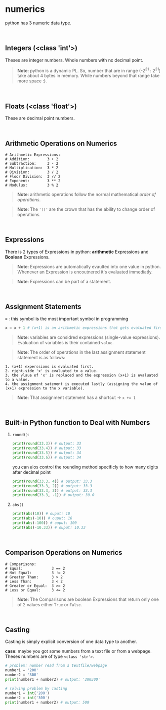 # numerics

python has 3 numeric data type.

<br>

## Integers (<class 'int'>)

Theses are integer numbers. Whole numbers with no decimal point.

> **Note**: python is a dynamic PL. So, number that are in range (-2<sup>31</sup> : 2<sup>31</sup>) take about 4 bytes in memory. While numbers beyond that range take more space :).

<br>

## Floats (<class 'float'>)

These are decimal point numbers.

<br>

## Arithmetic Operations on Numerics

    # Arithmetic Expressions:
    # Addition:        3 + 2    
    # Subtraction:     3 - 2
    # Multiplication:  3 * 2
    # Division:        3 / 2
    # Floor Division:  3 // 2
    # Exponent:        3 ** 2
    # Modulus:         3 % 2

> **Note**: arithmetic operations follow the normal mathematical *order of operations*.

> **Note**: The `'()'` are the crown that has the ability to change order of operations.

<br>

## Expressions 

There is 2 types of Expressions in python: **arithmetic** Expressions and **Boolean** Expressions.

> **Note**: Expressions are automatically evaulted into one value in python. Whenever an Expression is encoutnered it's evaluated immediatly. 

> **Note**: Expressions can be part of a statement.

<br>


## Assignment Statements

**`=`** : this symbol is the most important symbol in programming

```python
x = x + 1 # (x+1) is an arithmetic expressions that gets evaluated first then assigned to the x variable on the left side.
```
> **Note**: variables are considred expressions (single-value expressions). Evaluation of variables is their contained `value`.

> **Note**: The order of operations in the last assignment statement statement is as follows:  

    1. (x+1) experssions is evaluated first.
    2. right-side 'x' is evaluated to a value.
    3. the vlaue of 'x' is replaced and the expression (x+1) is evaluated to a value.
    4. the assignment satement is executed lastly (assigning the value of (x+1) expression to the x variable).

> **Note**: That assignment statement has a shortcut -> `x += 1`

<br>

## Built-in Python function to Deal with Numbers

1. `round()`:
    ```python
    print(round(33.3)) # output: 33
    print(round(33.4)) # output: 33
    print(round(33.5)) # output: 34
    print(round(33.6)) # output: 34
    ```
    you can alos control the rounding method specificly to how many digits after decimal point

    ```python
    print(round(33.3, 4)) # output: 33.3
    print(round(33.3, 2)) # output: 33.3
    print(round(33.3, 3)) # output: 33.3
    print(round(33.3, -1)) # output: 30.0
    ```


1. `abs()`
    ```python
    print(abs(10)) # ouput: 10
    print(abs(-10)) # ouput: 10
    print(abs(-100)) # ouput: 100
    print(abs(-10.33)) # ouput: 10.33
    ```

<br>
    
## Comparison Operations on Numerics

    # Comparisons:
    # Equal:             3 == 2
    # Not Equal:         3 != 2
    # Greater Than:      3 > 2
    # Less Than:         3 < 2
    # Greater or Equal:  3 >= 2
    # Less or Equal:     3 <= 2

> **Note**: The Comparisons are boolean Expressions that return only one of 2 values either `True` or `False`.

<br>

## Casting

Casting is simply explicit conversion of one data type to another.

**case**: maybe you got some numbers from a text file or from a webpage. Theses numbers are of type `<class 'str'>`.

```python
# problem: number read from a textfile/webpage
number1 = '200'
number2 = '300'
print(number1 + number2) # output: '200300'

# solving problem by casting
number1 = int('200')
number2 = int('300')
print(number1 + number2) # output: 500
```
